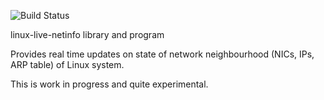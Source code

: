 ![Build Status](https://travis-ci.org/vdorr/linux-live-netinfo.svg?branch=master)

linux-live-netinfo library and program

Provides real time updates on state of network neighbourhood (NICs, IPs, ARP table) of Linux system.

This is work in progress and quite experimental.

